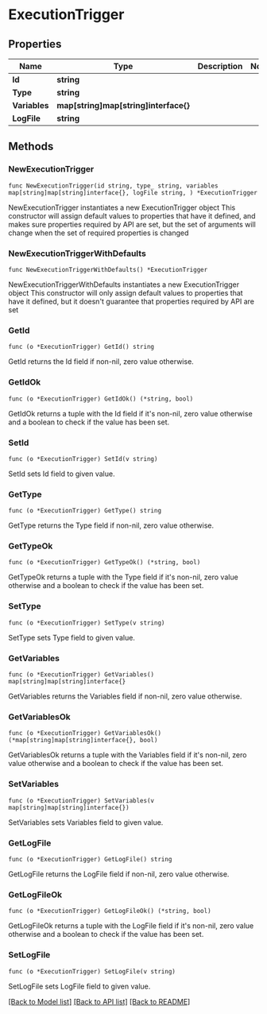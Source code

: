 # ExecutionTrigger

## Properties

Name | Type | Description | Notes
------------ | ------------- | ------------- | -------------
**Id** | **string** |  | 
**Type** | **string** |  | 
**Variables** | **map[string]map[string]interface{}** |  | 
**LogFile** | **string** |  | 

## Methods

### NewExecutionTrigger

`func NewExecutionTrigger(id string, type_ string, variables map[string]map[string]interface{}, logFile string, ) *ExecutionTrigger`

NewExecutionTrigger instantiates a new ExecutionTrigger object
This constructor will assign default values to properties that have it defined,
and makes sure properties required by API are set, but the set of arguments
will change when the set of required properties is changed

### NewExecutionTriggerWithDefaults

`func NewExecutionTriggerWithDefaults() *ExecutionTrigger`

NewExecutionTriggerWithDefaults instantiates a new ExecutionTrigger object
This constructor will only assign default values to properties that have it defined,
but it doesn't guarantee that properties required by API are set

### GetId

`func (o *ExecutionTrigger) GetId() string`

GetId returns the Id field if non-nil, zero value otherwise.

### GetIdOk

`func (o *ExecutionTrigger) GetIdOk() (*string, bool)`

GetIdOk returns a tuple with the Id field if it's non-nil, zero value otherwise
and a boolean to check if the value has been set.

### SetId

`func (o *ExecutionTrigger) SetId(v string)`

SetId sets Id field to given value.


### GetType

`func (o *ExecutionTrigger) GetType() string`

GetType returns the Type field if non-nil, zero value otherwise.

### GetTypeOk

`func (o *ExecutionTrigger) GetTypeOk() (*string, bool)`

GetTypeOk returns a tuple with the Type field if it's non-nil, zero value otherwise
and a boolean to check if the value has been set.

### SetType

`func (o *ExecutionTrigger) SetType(v string)`

SetType sets Type field to given value.


### GetVariables

`func (o *ExecutionTrigger) GetVariables() map[string]map[string]interface{}`

GetVariables returns the Variables field if non-nil, zero value otherwise.

### GetVariablesOk

`func (o *ExecutionTrigger) GetVariablesOk() (*map[string]map[string]interface{}, bool)`

GetVariablesOk returns a tuple with the Variables field if it's non-nil, zero value otherwise
and a boolean to check if the value has been set.

### SetVariables

`func (o *ExecutionTrigger) SetVariables(v map[string]map[string]interface{})`

SetVariables sets Variables field to given value.


### GetLogFile

`func (o *ExecutionTrigger) GetLogFile() string`

GetLogFile returns the LogFile field if non-nil, zero value otherwise.

### GetLogFileOk

`func (o *ExecutionTrigger) GetLogFileOk() (*string, bool)`

GetLogFileOk returns a tuple with the LogFile field if it's non-nil, zero value otherwise
and a boolean to check if the value has been set.

### SetLogFile

`func (o *ExecutionTrigger) SetLogFile(v string)`

SetLogFile sets LogFile field to given value.



[[Back to Model list]](../README.md#documentation-for-models) [[Back to API list]](../README.md#documentation-for-api-endpoints) [[Back to README]](../README.md)


